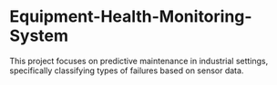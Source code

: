 # Equipment-Health-Monitoring-System
This project focuses on predictive maintenance in industrial settings, specifically classifying types of failures based on sensor data.
